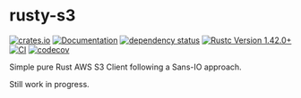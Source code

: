 # rusty-s3

[![crates.io](https://img.shields.io/crates/v/rusty-s3.svg)](https://crates.io/crates/rusty-s3)
[![Documentation](https://docs.rs/rusty-s3/badge.svg)](https://docs.rs/rusty-s3)
[![dependency status](https://deps.rs/crate/rusty-s3/0.0.2/status.svg)](https://deps.rs/crate/rusty-s3/0.0.2)
[![Rustc Version 1.42.0+](https://img.shields.io/badge/rustc-1.42.0+-lightgray.svg)](https://blog.rust-lang.org/2020/03/12/Rust-1.42.html)
[![CI](https://github.com/paolobarbolini/rusty-s3/workflows/CI/badge.svg)](https://github.com/paolobarbolini/rusty-s3/actions?query=workflow%3ACI)
[![codecov](https://codecov.io/gh/paolobarbolini/rusty-s3/branch/main/graph/badge.svg?token=K0YPC21N8D)](https://codecov.io/gh/paolobarbolini/rusty-s3)

Simple pure Rust AWS S3 Client following a Sans-IO approach.

Still work in progress.
